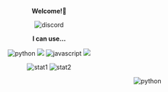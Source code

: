 <p align="center"> <b> Welcome!🤗 </b> </p>

<p align="center"> <img alt="discord" src="https://discord.c99.nl/widget/theme-4/902097220306878496.png"> </p>

<p align="center"> <b> I can use... </b> </p>
<p align="center"> <img alt="python" src="https://img.shields.io/badge/Python-3776AB.svg?&style=for-the-badge&logo=Python&logoColor=white"/> <img src="https://img.shields.io/badge/C-000000?style=for-the-badge&logo=C&logoColor=white"> <img 
alt="javascript" src="https://img.shields.io/badge/Javascirpt-F7DF1E.svg?&style=for-the-badge&logo=JavaScript&logoColor=white"/>  <img src="https://t.ly/Sx7AJ"> </p>

<p align="center"> <img alt="stat1" src="https://github-readme-stats.vercel.app/api?username=minjaegt&show_icons=true&theme=radical"> <img alt="stat2" src="https://github-readme-stats.vercel.app/api/top-langs/?username=minjaegt&layout=compact&theme=radical"/> </p>

	
<p align="end"> <img alt="python" src="https://hits.seeyoufarm.com/api/count/incr/badge.svg?url=https%3A%2F%2Fgithub.com%2Fminjaegt&count_bg=%23831212&title_bg=%23555555&icon=&icon_color=%23660000&title=Hits&edge_flat=false"/> </p>
	
<!--
**Munji-Kim/Munji-Kim** is a ✨ _special_ ✨ repository because its `README.md` (this file) appears on your GitHub profile.

Here are some ideas to get you started:

- 🔭 I’m currently working on ...
- 🌱 I’m currently learning ...
- 👯 I’m looking to collaborate on ...
- 🤔 I’m looking for help with ...
- 💬 Ask me about ...
- 📫 How to reach me: ...
- 😄 Pronouns: ...
- ⚡ Fun fact: ...
-->
